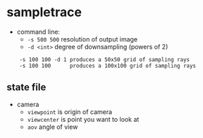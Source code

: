 # sampletrace
- command line:
	- ```-s 500 500``` resolution of output image
	- ```-d <int>``` degree of downsampling (powers of 2)

```
    -s 100 100 -d 1 produces a 50x50 grid of sampling rays
    -s 100 100      produces a 100x100 grid of sampling rays
```

## state file

- camera
	- ```viewpoint``` is origin of camera
	- ```viewcenter``` is point you want to look at
	- ```aov``` angle of view


